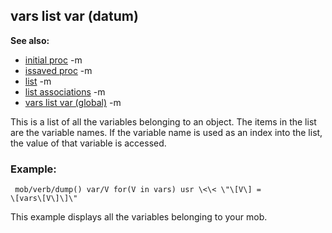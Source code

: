 ## vars list var (datum)
**See also:**
*   [initial proc](/ref/proc/initial.md) -m
*   [issaved proc](/ref/proc/issaved.md) -m
*   [list](/ref/list.md) -m
*   [list associations](/ref/list/associations.md) -m
*   [vars list var (global)](/ref/DM/vars.md) -m

This is a list of all the variables belonging to an object. The
items in the list are the variable names. If the variable name is used
as an index into the list, the value of that variable is accessed.
### Example:

```
 mob/verb/dump() var/V for(V in vars) usr \<\< \"\[V\] =
\[vars\[V\]\]\" 
```
 

This example displays all the
variables belonging to your mob.